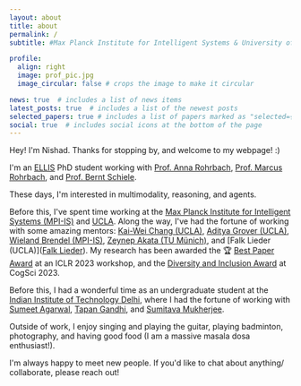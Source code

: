 ```yaml
---
layout: about
title: about
permalink: /
subtitle: #Max Planck Institute for Intelligent Systems & University of Tübingen

profile:
  align: right
  image: prof_pic.jpg
  image_circular: false # crops the image to make it circular

news: true  # includes a list of news items
latest_posts: true  # includes a list of the newest posts
selected_papers: true # includes a list of papers marked as "selected={true}"
social: true  # includes social icons at the bottom of the page
---
```

Hey! I'm Nishad. Thanks for stopping by, and welcome to my webpage! :)

I'm an [ELLIS](https://ellis.eu) PhD student working with [Prof. Anna Rohrbach](https://anna-rohrbach.net/), [Prof. Marcus Rohrbach](https://rohrbach.vision/), and [Prof. Bernt Schiele](https://www.mpi-inf.mpg.de/departments/computer-vision-and-machine-learning/people/bernt-schiele/).

These days, I'm interested in multimodality, reasoning, and agents.

Before this, I've spent time working at the [Max Planck Institute for Intelligent Systems (MPI-IS)](https://is.mpg.de/) and [UCLA](https://ucla.edu). Along the way, I've had the fortune of working with some amazing mentors: [Kai-Wei Chang (UCLA)](https://scholar.google.com/citations?user=fqDBtzYAAAAJ&hl=en), [Aditya Grover (UCLA)](https://scholar.google.com/citations?user=oOhnPUgAAAAJ&hl=en), [Wieland Brendel (MPI-IS)](https://scholar.google.com/citations?user=v-JL-hsAAAAJ&hl=en), [Zeynep Akata (TU Münich)](https://scholar.google.com/citations?user=jQl9RtkAAAAJ&hl=en), and [Falk Lieder (UCLA)]([Falk Lieder](https://scholar.google.com/citations?user=JscQvlUAAAAJ&hl=en)). My research has been awarded the 🏆 [Best Paper Award](https://rtml-iclr2023.github.io/papers.html) at an ICLR 2023 workshop, and the [Diversity and Inclusion Award](https://cognitivesciencesociety.org/conference-awards/) at CogSci 2023.

Before this, I had a wonderful time as an undergraduate student at the [Indian Institute of Technology Delhi](https://home.iitd.ac.in/), where I had the fortune of working with [Sumeet Agarwal](https://scholar.google.com/citations?user=vEsSCZsAAAAJ&hl=en), [Tapan Gandhi](https://scholar.google.com/citations?user=VyIA2PwAAAAJ&hl=en), and [Sumitava Mukherjee](https://scholar.google.co.in/citations?user=gsrGTEQAAAAJ&hl=en).

Outside of work, I enjoy singing and playing the guitar, playing badminton, photography, and having good food (I am a massive masala dosa enthusiast!).

I'm always happy to meet new people. If you'd like to chat about anything/ collaborate, please reach out!